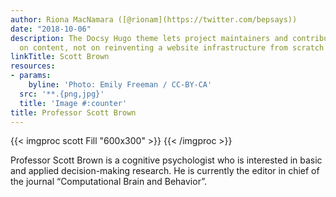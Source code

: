 ```yaml
---
author: Riona MacNamara ([@rionam](https://twitter.com/bepsays))
date: "2018-10-06"
description: The Docsy Hugo theme lets project maintainers and contributors focus
  on content, not on reinventing a website infrastructure from scratch
linkTitle: Scott Brown
resources:
- params:
    byline: 'Photo: Emily Freeman / CC-BY-CA'
  src: '**.{png,jpg}'
  title: 'Image #:counter'
title: Professor Scott Brown
---
```


{{< imgproc scott Fill "600x300" >}}
{{< /imgproc >}}

Professor Scott Brown is a cognitive psychologist who is interested in basic and applied decision-making research. He is currently the editor in chief of the journal “Computational Brain and Behavior”.
